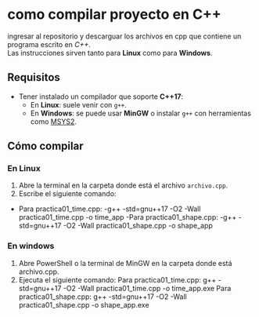 # como compilar proyecto en C++
ingresar al repositorio y descarguar los archivos en cpp que contiene un programa escrito en *C++*.  
Las instrucciones sirven tanto para **Linux** como para **Windows**.
## Requisitos
- Tener instalado un compilador que soporte **C++17**:
  - En **Linux**: suele venir con `g++`.
  - En **Windows**: se puede usar **MinGW** o instalar `g++` con herramientas como [MSYS2](https://www.msys2.org/).
##  Cómo compilar

### En Linux
1. Abre la terminal en la carpeta donde está el archivo `archivo.cpp`.
2. Escribe el siguiente comando:
- Para practica01_time.cpp:
  -g++ -std=gnu++17 -O2 -Wall practica01_time.cpp -o time_app
  -Para practica01_shape.cpp:
  -g++ -std=gnu++17 -O2 -Wall practica01_shape.cpp -o shape_app

### En windows
1. Abre PowerShell o la terminal de MinGW en la carpeta donde está archivo.cpp.
2. Ejecuta el siguiente comando:
Para practica01_time.cpp:
g++ -std=gnu++17 -O2 -Wall practica01_time.cpp -o time_app.exe
Para practica01_shape.cpp:
g++ -std=gnu++17 -O2 -Wall practica01_shape.cpp -o shape_app.exe

